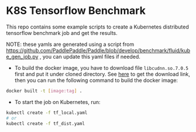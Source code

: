 # K8S Tensorflow Benchmark

This repo contains some example scripts to create a Kubernetes distributed
tensorflow benchmark job and get the results.

NOTE: these yamls are generated using a script from https://github.com/PaddlePaddle/Paddle/blob/develop/benchmark/fluid/kube_gen_job.py
, you can update this yaml files if needed.

* To build the docker image, you have to download file `libcudnn.so.7.0.5` first and put it under cloned directory.
See [here](https://developer.nvidia.com/cudnn)
to get the download link, then you can run the following command to build the docker image:
```bash
docker built -t [image:tag] .
```

* To start the job on Kubernetes, run:
```bash
kubectl create -f tf_local.yaml
# or
kubectl create -f tf_dist.yaml
```
